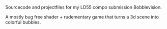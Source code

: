 Sourcecode and projectfiles for my LD55 compo submission Bobblevision.

A mostly bug free shader + rudementary game that turns a 3d scene into colorful bubbles.
